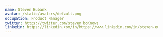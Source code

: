 ```yaml
---
name: Steven Eubank
avatar: /static/avatars/default.png
occupation: Product Manager
twitter: https://twitter.com/steven_boKnows
linkedin: https://linkedin.com/in/https://www.linkedin.com/in/steven-eubank-72a2316b//
---
```

